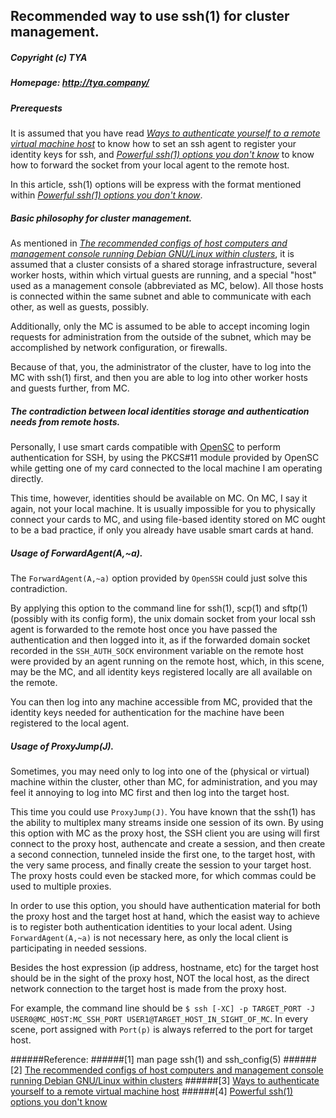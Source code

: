 ## Recommended way to use ssh(1) for cluster management.
##### Copyright (c) TYA
##### Homepage: http://tya.company/

##### Prerequests

It is assumed that you have read _[Ways to authenticate yourself to a remote virtual machine host](./auth_to_remote_virtual_host.md)_ to know how to set an ssh agent to register your identity keys for ssh, and _[Powerful ssh(1) options you don't know](./powerful-ssh-options-you-dont-know.md)_ to know how to forward the socket from your local agent to the remote host.

In this article, ssh(1) options will be express with the format mentioned within _[Powerful ssh(1) options you don't know](./powerful-ssh-options-you-dont-know.md)_.

##### Basic philosophy for cluster management.

As mentioned in _[The recommended configs of host computers and management console running Debian GNU/Linux within clusters](./recommended_cluster_config.md)_, it is assumed that a cluster consists of a shared storage infrastructure, several worker hosts, within which virtual guests are running, and a special "host" used as a management console (abbreviated as MC, below). All those hosts is connected within the same subnet and able to communicate with each other, as well as guests, possibly. 

Additionally, only the MC is assumed to be able to accept incoming login requests for administration from the outside of the subnet, which may be accomplished by network configuration, or firewalls.

Because of that, you, the administrator of the cluster, have to log into the MC with ssh(1) first, and then you are able to log into other worker hosts and guests further, from MC.

##### The contradiction between local identities storage and authentication needs from remote hosts.

Personally, I use smart cards compatible with [OpenSC](https://github.com/OpenSC/OpenSC) to perform authentication for SSH, by using the PKCS#11 module provided by OpenSC while getting one of my card connected to the local machine I am operating directly. 

This time, however, identities should be available on MC. On MC, I say it again, not your local machine. It is usually impossible for you to physically connect your cards to MC, and using file-based identity stored on MC ought to be a bad practice, if only you already have usable smart cards at hand.

##### Usage of ForwardAgent(A,~a).

The `ForwardAgent(A,~a)` option provided by `OpenSSH` could just solve this contradiction. 

By applying this option to the command line for ssh(1), scp(1) and sftp(1) (possibly with its config form), the unix domain socket from your local ssh agent is forwarded to the remote host once you have passed the authentication and then logged into it, as if the forwarded domain socket recorded in the `SSH_AUTH_SOCK` environment variable on the remote host were provided by an agent running on the remote host, which, in this scene, may be the MC, and all identity keys registered locally are all available on the remote. 

You can then log into any machine accessible from MC, provided that the identity keys needed for authentication for the machine have been registered to the local agent.

##### Usage of ProxyJump(J).

Sometimes, you may need only to log into one of the (physical or virtual) machine within the cluster, other than MC, for administration, and you may feel it annoying to log into MC first and then log into the target host.

This time you could use `ProxyJump(J)`. You have known that the ssh(1) has the ability to multiplex many streams inside one session of its own. By using this option with MC as the proxy host, the SSH client you are using will first connect to the proxy host, authencate and create a session, and then create a second connection, tunneled inside the first one, to the target host, with the very same process, and finally create the session to your target host. The proxy hosts could even be stacked more, for which commas could be used to multiple proxies.

In order to use this option, you should have authentication material for both the proxy host and the target host at hand, which the easist way to achieve is to register both authentication identities to your local adent. Using `ForwardAgent(A,~a)` is not necessary here, as only the local client is participating in needed sessions.

Besides the host expression (ip address, hostname, etc) for the target host should be in the sight of the proxy host, NOT the local host, as the direct network connection to the target host is made from the proxy host.

For example, the command line should be `$ ssh [-XC] -p TARGET_PORT -J USER0@MC_HOST:MC_SSH_PORT USER1@TARGET_HOST_IN_SIGHT_OF_MC`. In every scene, port assigned with `Port(p)` is always referred to the port for target host.

######Reference: 
######[1] man page ssh(1) and ssh_config(5)
######[2] [The recommended configs of host computers and management console running Debian GNU/Linux within clusters](./recommended_cluster_config.md)
######[3] [Ways to authenticate yourself to a remote virtual machine host](./auth_to_remote_virtual_host.md)
######[4] [Powerful ssh(1) options you don't know](./powerful-ssh-options-you-dont-know.md)
